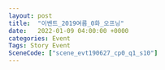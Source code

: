 ```yaml
---
layout: post
title:  "이벤트_2019여름_0화_오프닝"
date:   2022-01-09 04:00:00 +0000
categories: Event
Tags: Story Event
SceneCode: ["scene_evt190627_cp0_q1_s10"]
---
```

